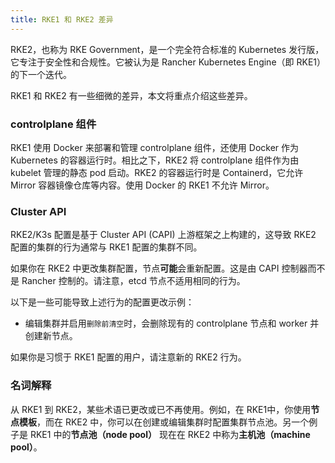 ```yaml
---
title: RKE1 和 RKE2 差​​异
---
```


RKE2，也称为 RKE Government，是一个完全符合标准的 Kubernetes 发行版，它专注于安全性和合规性。它被认为是 Rancher Kubernetes Engine（即 RKE1）的下一个迭代。

RKE1 和 RKE2 有一些细微的差异，本文将重点介绍这些差异。

### controlplane 组件

RKE1 使用 Docker 来部署和管理 controlplane 组件，还使用 Docker 作为 Kubernetes 的容器运行时。相比之下，RKE2 将 controlplane 组件作为由 kubelet 管理的静态 pod 启动。RKE2 的容器运行时是 Containerd，它允许 Mirror 容器镜像仓库等内容。使用 Docker 的 RKE1 不允许 Mirror。

### Cluster API

RKE2/K3s 配置是基于 Cluster API (CAPI) 上游框架之上构建的，这导致 RKE2 配置的集群的行为通常与 RKE1 配置的集群不同。

如果你在 RKE2 中更改集群配置，节点**可能**会重新配置。这是由 CAPI 控制器而不是 Rancher 控制的。请注意，etcd 节点不适用相同的行为。

以下是一些可能导致上述行为的配置更改示例：

- 编辑集群并启用`删除前清空`时，会删除现有的 controlplane 节点和 worker 并创建新节点。

如果你是习惯于 RKE1 配置的用户，请注意新的 RKE2 行为。

### 名词解释

从 RKE1 到 RKE2，某些术语已更改或已不再使用。例如，在 RKE1中，你使用**节点模板**，而在 RKE2 中，你可以在创建或编辑集群时配置集群节点池。另一个例子是 RKE1 中的**节点池（node pool）** 现在在 RKE2 中称为**主机池（machine pool）**。




